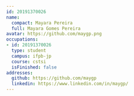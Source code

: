 ```yaml
---
id: 20191370026
name:
  compact: Mayara Pereira
  full: Mayara Gomes Pereira
avatar: https://github.com/maygp.png
occupations:
- id: 20191370026
  type: student
  campus: ifpb-jp
  course: cstsi
  isFinished: false
addresses:
  github: https://github.com/maygp
  linkedin: https://www.linkedin.com/in/maygp/
---
```

